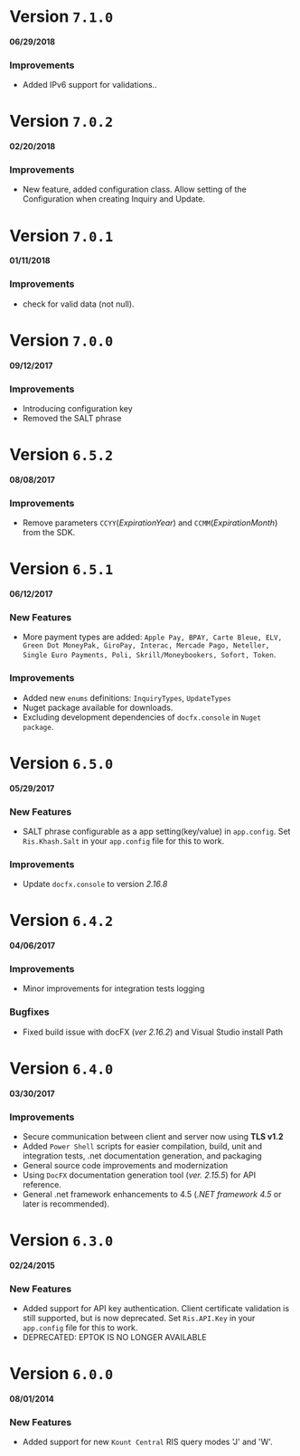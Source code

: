 Version `7.1.0` 
==========================
 **06/29/2018**

### Improvements
* Added IPv6 support for validations..

Version `7.0.2` 
==========================
 **02/20/2018**

### Improvements
* New feature, added configuration class. Allow setting of the Configuration when creating Inquiry and Update.

Version `7.0.1` 
==========================
 **01/11/2018**

### Improvements
* check for valid data (not null).


Version `7.0.0` 
==========================
 **09/12/2017**

### Improvements
* Introducing configuration key
* Removed the SALT phrase

Version `6.5.2` 
==========================
 **08/08/2017**

### Improvements
* Remove parameters `CCYY`(*ExpirationYear*) and `CCMM`(*ExpirationMonth*) from the SDK.

Version `6.5.1` 
==========================
 **06/12/2017**

### New Features
* More payment types are added: `Apple Pay, BPAY, Carte Bleue, ELV, Green Dot MoneyPak, GiroPay, Interac, Mercade Pago, Neteller, Single Euro Payments, Poli, Skrill/Moneybookers, Sofort, Token`. 

### Improvements
* Added new `enums` definitions: `InquiryTypes`, `UpdateTypes`
* Nuget package available for downloads.
* Excluding development dependencies of `docfx.console` in `Nuget package`.

Version `6.5.0`
==========================
**05/29/2017**

### New Features
* SALT phrase configurable as a app setting(key/value) in `app.config`.
    Set `Ris.Khash.Salt` in your `app.config` file for this to work.

### Improvements
* Update `docfx.console` to version *2.16.8*

Version `6.4.2` 
==========================
 **04/06/2017**

### Improvements
* Minor improvements for integration tests logging

### Bugfixes
* Fixed build issue with docFX (*ver 2.16.2*) and Visual Studio install Path   

Version `6.4.0` 
==========================
**03/30/2017**

### Improvements
* Secure communication between client and server now using **TLS v1.2**
* Added `Power Shell` scripts for easier compilation, build, unit and integration tests, .net documentation generation, and packaging
* General source code improvements and modernization
* Using `DocFX` documentation generation tool (*ver. 2.15.5*) for API reference. 
* General .net framework enhancements to 4.5 (*.NET framework 4.5* or later is recommended).

Version `6.3.0`
==========================
**02/24/2015**

### New Features
* Added support for API key authentication. Client certificate validation is still supported,
    but is now deprecated. Set `Ris.API.Key` in your `app.config` file for this to work.
* DEPRECATED: EPTOK IS NO LONGER AVAILABLE 

Version `6.0.0` 
==========================
**08/01/2014**

### New Features
* Added support for new `Kount Central` RIS query modes 'J' and 'W'.
